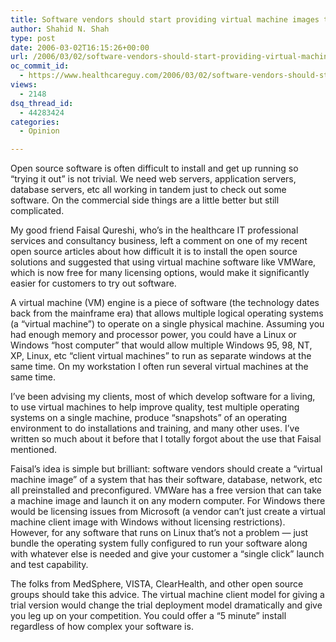 ```yaml
---
title: Software vendors should start providing virtual machine images to help demo their wares
author: Shahid N. Shah
type: post
date: 2006-03-02T16:15:26+00:00
url: /2006/03/02/software-vendors-should-start-providing-virtual-machine-images-to-help-demo-their-wares/
oc_commit_id:
  - https://www.healthcareguy.com/2006/03/02/software-vendors-should-start-providing-virtual-machine-images-to-help-demo-their-wares/1478769009
views:
  - 2148
dsq_thread_id:
  - 44283424
categories:
  - Opinion

---
```

Open source software is often difficult to install and get up running so &#8220;trying it out&#8221; is not trivial. We need web servers, application servers, database servers, etc all working in tandem just to check out some software. On the commercial side things are a little better but still complicated.

My good friend Faisal Qureshi, who&#8217;s in the healthcare IT professional services and consultancy business, left a comment on one of my recent open source articles about how difficult it is to install the open source solutions and suggested that using virtual machine software like VMWare, which is now free for many licensing options, would make it significantly easier for customers to try out software.

A virtual machine (VM) engine is a piece of software (the technology dates back from the mainframe era) that allows multiple logical operating systems (a &#8220;virtual machine&#8221;) to operate on a single physical machine. Assuming you had enough memory and processor power, you could have a Linux or Windows &#8220;host computer&#8221; that would allow multiple Windows 95, 98, NT, XP, Linux, etc &#8220;client virtual machines&#8221; to run as separate windows at the same time. On my workstation I often run several virtual machines at the same time.

I&#8217;ve been advising my clients, most of which develop software for a living, to use virtual machines to help improve quality, test multiple operating systems on a single machine, produce &#8220;snapshots&#8221; of an operating environment to do installations and training, and many other uses. I&#8217;ve written so much about it before that I totally forgot about the use that Faisal mentioned.

Faisal&#8217;s idea is simple but brilliant: software vendors should create a &#8220;virtual machine image&#8221; of a system that has their software, database, network, etc all preinstalled and preconfigured. VMWare has a free version that can take a machine image and launch it on any modern computer. For Windows there would be licensing issues from Microsoft (a vendor can&#8217;t just create a virtual machine client image with Windows without licensing restrictions). However, for any software that runs on Linux that&#8217;s not a problem &#8212; just bundle the operating system fully configured to run your software along with whatever else is needed and give your customer a &#8220;single click&#8221; launch and test capability.

The folks from MedSphere, VISTA, ClearHealth, and other open source groups should take this advice. The virtual machine client model for giving a trial version would change the trial deployment model dramatically and give you leg up on your competition. You could offer a &#8220;5 minute&#8221; install regardless of how complex your software is.